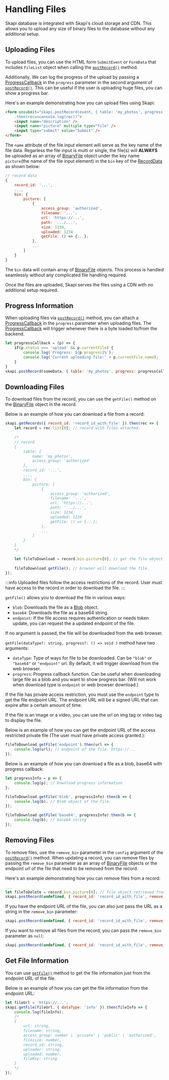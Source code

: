 # Handling Files

Skapi database is integrated with Skapi's cloud storage and CDN.
This allows you to upload any size of binary files to the database without any additional setup.

## Uploading Files

To upload files, you can use the HTML form `SubmitEvent` or `FormData` that includes `FileList` object when calling the [`postRecord()`](/api-reference/database/README.md#postrecord) method.

Additionally, We can log the progress of the upload by passing a [ProgressCallback](/api-reference/data-types/README.md#progresscallback) in the `progress` parameter in the second argument of [`postRecord()`](/api-reference/database/README.md#postrecord).
This can be useful if the user is uploading huge files, you can show a progress bar.

Here's an example demonstrating how you can upload files using Skapi:

```html
<form onsubmit="skapi.postRecord(event, { table: 'my_photos', progress: (p)=>console.log(p) })
    .then(rec=>console.log(rec))">
    <input name="description" />
    <input name="picture" multiple type="file" />
    <input type="submit" value="Submit" />
</form>
```

The `name` attribute of the file input element will serve as the key name of the file data.
Regarless the file input is multi or single, the file(s) will **ALWAYS** be uploaded as an array of [BinaryFile](/api-reference/data-types/README.md#binaryfile) object under the key name `picture`(the name of the file input element) in the `bin` key of the [RecordData](/api-reference/data-types/README.md#recorddata) as shown below:

```js
// record data
{
    record_id: '...',
    ...,
    bin: {
        picture: [
            {
                access_group: 'authorized',
                filename: '...',
                url: 'https://...',
                path: '.../...',
                size: 1234,
                uploaded: 1234
                getFile: () => {...};
            },
            ...
        ]
    }
}
```

The `bin` data will contain array of [BinaryFile](/api-reference/data-types/README.md#binaryfile) objects.
This process is handled seamlessly without any complicated file handling required.

Once the files are uploaded, Skapi serves the files using a CDN with no additional setup required.

## Progress Information

When uploading files via [`postRecord()`](/api-reference/database/README.md#postrecord) method, you can attach a [ProgressCallback](/api-reference/data-types/README.md#progresscallback) in the `progress` parameter when uploading files.
The [ProgressCallback](/api-reference/data-types/README.md#progresscallback) will trigger whenever there is a byte loaded to/from the backend.

```js
let progressCallback = (p) => {
    if(p.status === 'upload' && p.currentFile) {
        console.log(`Progress: ${p.progress}%`);
        console.log('Current uploading file:' + p.currentFile.name);
    }
}
skapi.postRecord(someData, { table: 'my_photos', progress: progressCallback })
```


## Downloading Files

To download files from the record, you can use the `getFile()` method on the [BinaryFile](/api-reference/data-types/README.md#binaryfile) object in the record.

Below is an example of how you can download a file from a record:

```js
skapi.getRecords({ record_id: 'record_id_with_file' }).then(rec => {
    let record = rec.list[0]; // record with files attached.
    
    /*
    // record
    {
        table: {
            name: 'my_photos',
            access_group: 'authorized'
        },
        record_id: '...',
        ...,
        bin: {
            picture: [
                {
                    access_group: 'authorized',
                    filename: '...',
                    url: 'https://...',
                    path: '.../...',
                    size: 1234,
                    uploaded: 1234
                    getFile: () => {...};
                },
                ...
            ]
        }
    }
    */

    let fileToDownload = record.bin.picture[0]; // get the file object from the record
    
    fileToDownload.getFile(); // browser will download the file.
});
```

:::info
Uploaded files follow the access restrictions of the record.
User must have access to the record in order to download the file.
:::

`getFile()` allows you to download the file in various ways:
- `blob`: Downloads the file as a [Blob](https://developer.mozilla.org/en-US/docs/Web/API/Blob) object.
- `base64`: Downloads the file as a base64 string.
- `endpoint`: If the file access requires authentication or needs token update, you can request the a updated endpoint of the file.

If no argument is passed, the file will be downloaded from the web browser.

`getFile(dataType?: string, progress?: () => void )` method have two arguments:
- `dataType`: Type of ways for file to be downloaded. Can be `"blob"` or `"base64"` or `"endpoint"` url. By default, it will trigger download from the web browser.
- `progress`: Progress callback function. Can be useful when downloading large file as a blob and you want to show progress bar. (Will not work when download type is `endpoint` or web browser download.)

If the file has private access restriction, you must use the `endpoint` type to get the file endpoint URL.
The endpoint URL will be a signed URL that can expire after a certain amount of time.

If the file is an image or a video, you can use the url on img tag or video tag to display the file.

Below is an example of how you can get the endpoint URL of the access restricted private file (The user must have private access granted.):

```js
fileToDownload.getFile('endpoint').then(url => {
    console.log(url); // endpoint of the file. https://...
});

```

Below is an example of how you can download a file as a blob, base64 with progress callback:

```js
let progressInfo = p => {
    console.log(p); // Download progress information
};

fileToDownload.getFile('blob', progressInfo).then(b => {
    console.log(b); // Blob object of the file.
});

fileToDownload.getFile('base64', progressInfo).then(b => {
    console.log(b); // base64 string
});
```

## Removing Files

To remove files, use the `remove_bin` parameter in the `config` argument of the [`postRecord()`](/api-reference/database/README.md#postrecord) method.
When updating a record, you can remove files by passing the `remove_bin` parameter as an array of [BinaryFile](/api-reference/data-types/README.md#binaryfile) objects or the endpoint url of the file that need to be removed from the record.

Here's an example demonstrating how you can remove files from a record:

```js
...
let fileToDelete = record.bin.picture[0]; // file object retrieved from the record.
skapi.postRecord(undefined, { record_id: 'record_id_with_file', remove_bin: [fileToDelete] });
```

If you have the endpoint URL of the file, you can also just pass the URL as a string in the `remove_bin` parameter:

```js
skapi.postRecord(undefined, { record_id: 'record_id_with_file', remove_bin: ['https://...'] });
```

If you want to remove all files from the record, you can pass the `remove_bin` parameter as `null`:

```js
skapi.postRecord(undefined, { record_id: 'record_id_with_file', remove_bin: null }); // removes all files from the record.
```

## Get File Information

You can use [`getFile()`](/api-reference/database/README.md#getfile) method to get the file information just from the endpoint URL of the file.

Below is an example of how you can get the file information from the endpoint URL:

```js
let fileUrl = 'https://...';
skapi.getFile(fileUrl, { dataType: 'info' }).then(fileInfo => {
    console.log(fileInfo);
    /*
    {
        url: string,
        filename: string,
        access_group: number | 'private' | 'public' | 'authorized',
        filesize: number,
        record_id: string,
        uploader: string,
        uploaded: number,
        fileKey: string
    }
    */
});
```